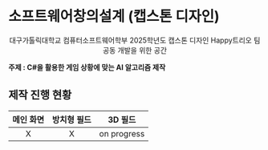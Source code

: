 # 소프트웨어창의설계 (캡스톤 디자인) </br>
<div>
  <body>
    <p align="center">대구가톨릭대학교 컴퓨터소프트웨어학부 2025학년도 캡스톤 디자인 Happy트리오 팀 공동 개발을 위한 공간</p>
  </body>
</div>

**주제 : C#을 활용한 게임 상황에 맞는 AI 알고리즘 제작**
</br>
## 제작 진행 현황
| 메인 화면 | 방치형 필드 | 3D 필드 |
| :---: | :---: | :---: | 
| X | X | on progress |
